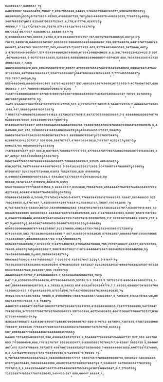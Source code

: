 ⁶²⁴⁶⁵⁸⁴⁷⁷·⁸⁴⁶⁶⁵⁵⁷,⁷‽⁸⁴⁶⁷⁴⁹⁶⁶⁷,⁵⁸⁴⁴⁵⁰⁴⁹⁵·⁷⁹⁶⁴⁷,⁷·⁸⁷³′⁷⁹⁵⁵⁸⁸⁶·⁶⁴⁴⁸⁵·⁵⁷⁸⁴⁶⁶⁷⁹⁸⁴⁸²⁸⁵⁶⁷⁷·⁸⁹⁶³⁴⁹⁶¹⁵⁹⁵⁷⁵‽⁴⁸³′⁶¹⁸⁰⁵‽⁵³⁵‽⁵′⁷⁸⁷⁵⁸²³′⁴⁶⁵⁶⁵·⁴¹⁶⁶⁸²⁶⁷⁷²⁵:⁷⁰⁷‽⁵⁸³′⁴⁴⁶⁶⁵⁷⁵'⁴⁴⁶⁹⁸⁹⁶⁵⁵:⁷⁷⁸⁸⁷⁶⁵‽⁴⁶⁵‽³′⁸¹⁷⁴⁶⁵⁵³⁷‽⁶¹³,⁶²⁵⁴⁶¹⁷⁹⁵²⁵⁷⁵²⁸⁴⁷·⁸·⁷⁷⁶·⁸¹⁷⁷⁷′⁶·⁴²⁸¹⁷⁹⁵‽⁴⁰⁵⁰⁸·⁷,⁷,⁷²⁸⁷⁷²⁷⁶⁸⁷⁴⁰⁸·⁷⁵⁸⁷⁶·⁵⁷⁴⁶⁴⁸⁴²⁸⁷⁶⁴⁵⁴⁶²⁷⁶⁷‽⁸⁰⁷⁷⁵³³,⁸⁶⁷⁷⁷⁶⁷,⁸²⁸⁴⁶⁰⁷⁸³,⁴⁹⁴⁸⁶¹⁵⁴⁷'⁷‽⁵·³′⁵⁶⁶⁰⁴⁴⁶²⁷⁰⁵:⁶⁶⁶⁵⁶·⁷²⁷⁰⁸·⁶·⁸¹⁶²⁶³⁴⁰⁶⁷⁶¹⁷⁸⁷⁵⁷,⁷⁴⁷:⁶⁰⁷‽⁷⁶⁸⁷⁶³⁶⁸⁵‽⁵:⁸⁰⁷‽⁷'⁷‽⁷⁰⁷⁷⁵·⁵⁴⁵⁹⁷'⁸·⁶⁴⁴⁵⁵³⁸⁷⁴¹⁵⁶⁷:⁶⁹⁶³⁶⁵⁵'⁵⁶⁶⁴⁵⁹⁵⁹⁴⁸⁵³⁸⁸⁵⁶⁴⁶⁷·⁷⁶⁵:⁵⁹⁷⁵⁴⁸⁶⁷⁸·⁸⁴⁸¹⁵⁷⁴⁷⁷²⁴⁰⁷²⁵⁶⁶⁴⁶⁷⁵·⁴⁰⁴⁶⁷⁶³,⁵⁰⁸³⁵⁰⁷⁵⁷:⁵⁴⁵·⁸⁸⁴⁴⁷⁸⁷'⁷²⁸⁰⁷²⁴⁹⁵,⁴⁰⁵:⁵²⁷⁷⁴⁴⁶⁵⁴⁰⁶³⁵⁸⁵·⁵⁴⁷⁵⁸⁴⁸·⁴⁰⁷‽³,⁴⁷⁶³⁷⁴⁵'⁵'⁸⁶⁵⁰⁵'⁷·⁵⁷⁴¹⁵⁹⁴⁹⁴⁴⁸⁰⁵²⁶⁷⁴⁴⁶⁶⁵:⁶⁷⁶⁹⁴²⁴⁶⁸⁹⁴⁰⁸³⁵·⁸·⁸·³′⁸·⁷⁸⁴⁹⁵²³′⁴²³′⁴³⁵·⁵,⁵⁹⁷·⁸⁰⁷⁸⁴⁸³′⁶⁸⁵:⁵'⁵⁰⁷⁵⁷⁶⁶⁴⁶³⁸⁵⁵·⁵²⁵⁵⁵⁸⁶·⁶⁵⁶⁹⁵⁹⁸⁵⁶³⁴⁹⁶⁰⁶⁸⁵′⁷'⁵⁹⁷′⁶²⁵,⁴⁰⁸·⁷⁶⁵⁶⁷⁹⁴³⁵⁴⁵′⁴³⁷²⁵⁴⁶⁶⁵⁷⁵²⁵·⁷·⁷³⁵‽⁴⁰⁸¹⁶³⁸⁰⁸¹³′³′⁸·⁸²⁸·⁸¹⁵'⁶⁵⁵⁰⁸⁷⁶¹⁶¹⁷·⁶⁹⁵⁷⁷,⁴⁷⁵⁹⁶³⁶⁷⁴⁵⁵²⁷²⁴⁷⁸¹⁵³⁸⁵⁸⁹⁴⁰⁶¹⁸·⁶⁹³′⁴⁷⁶⁴⁷'⁴⁷⁵⁴⁷³⁷³⁸²⁶⁰⁸·⁸⁸⁷³⁵⁸⁸¹⁸⁸⁴⁶⁸⁴⁷·⁵⁹⁴⁷⁷⁸⁶³⁵′⁸⁸⁷‽⁷⁴⁴⁷⁶¹⁸³⁸⁸⁸¹⁸⁹⁴²⁴⁶⁵,⁷:⁷⁷⁷'⁴⁵⁵⁹⁵⁶⁶³⁷‽⁷⁹⁵,⁷⁶⁷′⁷:⁶⁴⁵‽⁶·⁵‽⁵⁵⁵′⁸⁶⁸⁰⁸⁶⁵:⁶⁸⁴⁶⁵′⁶⁸⁶⁰⁴⁶⁵,⁵⁴⁷⁸⁵'⁸²⁸⁵⁵⁰⁷,⁵⁹⁷:⁴⁸⁸³⁵⁴⁵⁹⁸⁷⁴⁹⁶⁵⁶²⁶⁷⁵³⁴⁶⁵'⁷'⁴⁰⁷⁵⁴⁹⁶⁷⁵⁰⁷·⁶⁹⁸⁴⁶⁵⁸⁵³,⁷·⁴⁷⁷·⁷⁸⁸⁹⁴⁸⁷⁹⁵²⁵⁹⁷⁰⁶⁸⁵⁷⁵,⁵:⁵‽⁷³⁷⁴⁷′⁷²⁴⁹⁸⁸⁵³⁸⁰⁶¹⁷′⁴⁷⁷⁸⁵′⁵′⁶⁹⁵′⁷⁶⁷⁶⁵⁶⁷′⁸¹⁶³⁸⁴⁵⁹⁵⁵⁵'⁷′⁴²⁵⁴⁷⁵⁴⁵⁵⁸⁴²⁷²⁷,⁷⁰⁷²⁶·⁸²⁷⁴⁵⁹⁵‽⁴⁸⁷³⁶⁶⁷‽⁶³⁴¹⁵⁹⁷′³,⁵‽³′⁴¹⁵,⁸³⁴⁴⁶⁷⁷⁷⁶⁸⁷⁵⁵²⁴¹⁵⁶⁷³⁷²⁸¹⁷′⁸⁷⁷³⁵·⁵²⁵:⁸·⁷²⁷⁰⁵′⁷⁵⁷:⁷⁶⁵²⁷′⁵,⁷⁴⁴⁸⁷⁷⁸⁹⁷′⁵,⁷,⁴⁰⁶⁸⁸¹⁴⁷⁷⁸⁵⁸⁵·⁶⁴⁸·⁴⁴⁷:⁵⁶⁸⁶⁵‽⁴⁶⁶¹⁶⁰⁴⁵⁸⁶⁷‽⁷,⁶⁵⁵⁷⁷³⁷'⁴⁹⁸⁹⁸⁷⁶²⁴⁶⁴⁴⁷⁹⁴¹⁶²³,⁴²⁷³⁶³⁷²⁷⁷⁸⁷⁴¹⁵·⁶⁴⁷³⁷⁰⁷⁵⁵⁶⁴⁰⁵⁹⁸⁶⁸·⁷′⁵,⁸⁵⁴⁴⁴⁶⁶²⁵⁰⁸⁹⁷′⁸¹⁷⁸⁶²⁵⁸⁵⁰⁵⁶⁷⁶⁶⁰⁷·⁵⁰⁶³⁴⁵⁸⁶⁷⁹⁶⁴⁷‽⁸⁹⁷′⁵‽⁸¹⁴³⁵⁸⁴¹⁷⁸⁷⁹⁵³³′⁷,⁸⁹⁵⁶⁷⁶⁸⁵⁴⁴⁵⁰⁸¹⁴⁰⁵⁸⁷⁰⁶²⁷³⁵,⁷²⁴⁰⁵⁷⁶⁵⁵⁴⁷⁰⁵⁷⁴⁷⁶³⁵⁸⁷⁵⁵⁹⁸¹⁴¹⁸⁶⁵⁹⁸⁹⁶¹⁵,⁵·⁴⁴⁴⁹⁴⁰⁶·⁶⁴⁷·⁸⁵⁵·⁷⁰⁵⁶⁸⁵⁷²⁴¹⁴⁶⁵²⁴⁰⁶³⁵⁴⁴⁷⁵‽⁵‽⁴⁸⁶⁴⁵⁴⁴⁵⁵'⁷³⁵³⁷·⁵⁸⁴²⁵‽⁵⁸⁶⁵⁸⁷⁶⁴⁷⁸⁴⁵⁷²⁴²⁵′⁶³⁷⁰⁴⁶⁵⁶⁷⁸⁸²⁷'⁵'⁵,⁸⁸⁵⁹⁸⁸⁵⁷⁴⁹⁵⁴⁷‽⁷⁹⁵⁷⁸⁹⁷⁰⁴⁴⁷‽⁶²⁸⁶⁶⁷⁴³⁵′⁴²⁵⁰⁷⁹⁷·⁷,⁵⁹⁶¹⁵⁹⁶·⁵⁶⁴⁷⁶⁷⁴⁶⁷·⁴⁷⁶⁶⁴³⁶⁹⁴³⁶²⁸·⁷′⁷⁸⁷⁰⁷,⁶²⁵²⁸³⁷‽⁵⁸⁷′⁵‽⁶⁹⁶⁴⁷⁸⁷⁰⁵,⁶⁰⁴⁰⁴⁰⁴⁹⁷‽⁸⁸⁴⁵⁵‽⁷'⁴⁷⁶²⁴⁹⁷⁴⁵⁷⁷,⁶⁵⁷,⁵⁸⁵:⁶·⁶³⁷′⁶⁰⁷:⁷²⁵⁹⁵²⁷⁷⁷⁷⁵'⁷⁵⁵·⁴⁷⁷⁶⁸⁵⁴⁷⁴¹⁷⁷⁶⁵⁷²⁴⁶⁸³⁷⁶⁸⁵⁴⁰⁷⁷⁵′⁶³⁵⁸⁷⁴⁵·⁶⁸⁷·⁴²⁵‽⁷,⁶⁹⁶³⁵⁵⁵⁹⁶⁶⁵‽⁵⁵⁶⁸⁷⁶⁷‽⁵⁸⁴²⁵⁴⁸⁷⁷⁴⁶³⁶⁷⁶⁷⁸⁸⁸⁸⁸³⁸⁸⁴⁶⁵⁸⁸⁷⁷:⁷²⁶⁶⁶⁶⁵⁶⁸²⁵'⁵·⁵²⁵²⁵,⁴⁸⁵'⁶³⁴²⁵‽⁶³⁶·⁶⁹⁷³⁸·⁷⁸⁵⁷⁴⁶⁸⁶⁸¹⁴⁴⁸⁸⁶⁷⁸⁰⁴³⁵,⁵′⁵⁸⁴²⁶²⁸²⁵⁹⁸²⁷²⁸⁵⁵·⁵⁰⁴⁷⁸⁶⁶⁷⁸⁴⁷⁸⁸⁰⁶⁶⁷‽⁶³⁶⁶⁵‽⁶¹⁵⁶⁸¹⁸⁵⁷,⁵²⁴⁷⁵⁰⁴⁷⁵⁷³′⁶⁸⁶·⁶³⁸¹³,⁷⁵⁵²⁴⁷⁵⁹⁵·⁴²⁵,⁴¹⁶⁴⁸⁸⁵‽⁵·⁸⁴⁶⁸⁵⁷⁸³⁶⁸⁵⁵⁵'⁸⁹⁷⁶⁵³⁵:⁵,⁵⁴⁴²⁸³⁷⁵⁵⁷⁷⁸⁵⁹⁴¹⁷⁰⁵⁶⁴³⁶⁴⁴²⁵·⁵‽⁶⁵⁵⁰⁸·⁷⁴⁷⁰⁷⁸⁵⁴⁷,⁶¹⁶⁹⁵′⁸·⁴⁸⁴¹⁸⁷⁶·⁵‽⁵‽⁵⁵⁴⁷⁷⁸⁸⁸⁸³⁷⁹⁵⁷⁷³⁶³⁶¹⁶¹⁵⁵⁸·⁵,⁸⁸⁸⁴⁸⁶³′⁷:⁶³⁵'⁸³⁸·⁷⁹⁶⁶⁴⁷⁴⁹⁶·⁴⁵⁵⁴⁴⁴⁴⁰⁷⁰⁴⁷⁸⁵⁷⁴⁴⁶⁴³⁶⁴⁵²⁷²⁴²⁴²⁷³⁴²⁶·⁴⁰⁸⁴⁸¹⁴¹⁸⁹⁴⁷⁷⁶⁴¹⁴²⁸⁹⁵‽⁵⁴⁷⁹⁵‽⁵⁹⁸⁶⁶⁸⁴³⁴³⁸³⁵,⁸·⁵′⁵⁴⁶·⁷⁷⁸⁷⁴⁵⁴²⁴¹⁴⁰³′⁵'⁶¹⁴⁷⁷:⁷⁷⁴⁸⁸³⁸⁴⁵⁵⁸¹⁶⁷⁵⁴⁸⁸⁵⁴⁶·⁷⁸⁸⁴⁷·⁵⁸⁷⁴⁶⁸⁸⁹⁵,⁵²⁵,⁷⁰⁸²⁵⁶⁶⁵⁵·⁵:⁴⁷⁸⁷⁸⁹⁷,⁷:⁴⁵⁵⁵⁴⁸⁴⁶⁴²⁶⁶⁷⁴⁸³⁴¹⁴²⁷⁰⁸⁴⁶²⁷³⁷:⁷⁹⁵⁰⁷·⁴⁰⁷⁸⁶²⁸⁹⁵,⁷‽⁶·⁷⁴⁵′⁵⁸⁸⁷⁴⁹⁵′⁵⁴⁴⁸⁵'⁴⁰⁷³⁷:⁷⁴³′⁸¹⁵⁹⁶⁰⁴²⁵⁴³,⁵⁷⁵⁴⁷⁰⁷²⁷⁶⁷⁸⁶⁸⁷³⁸³⁸²⁸²⁵⁷⁶¹⁷:⁶³⁴⁹⁷⁷⁶¹⁵'⁴⁹⁵,⁴⁰⁸⁹⁴⁴⁵′⁸⁸⁸⁹⁸⁸⁵,⁸⁰⁵⁸⁶⁹⁸⁵³,⁴⁸⁴⁵⁸⁴⁷⁸⁴¹⁷⁸⁷³⁴⁰³′⁵′⁵⁰⁵·⁴²⁵:⁷′⁵³⁷⁰⁸⁸⁶⁴³′⁶⁰⁵:⁵³⁵⁰⁷·⁶¹⁴⁷⁴¹⁷⁴⁷⁹⁶⁰⁸·⁸⁵⁴³⁷⁷⁵′⁶⁰⁴⁰⁶·⁴⁵⁵⁶⁴¹⁷⁹⁴⁴⁷′⁸⁹⁴⁰⁸²⁷²⁵'⁷′⁶⁵⁷⁷⁸¹⁵'⁵⁵⁵⁹⁶²⁵⁹⁵·⁷'⁷,⁵⁹⁵⁹⁵⁰⁷³⁷⁸⁴⁰⁵'⁵⁵⁶⁷⁸·⁷⁵⁷:⁶⁰⁷,⁵‽⁶⁴⁶⁵⁷‽⁵·⁶⁶⁴⁰⁸⁰⁷′⁶¹⁵³⁴⁵³′⁵⁶⁸⁶⁸⁷⁶¹⁵²⁴⁹⁶³⁵‽⁵'⁶⁸⁸⁴⁵‽⁶⁵⁴⁵⁵³⁸⁰⁶⁸⁶⁴⁶⁰⁷⁸⁷'⁴⁴⁴²⁵⁴⁸⁶⁷:⁶²⁵²⁷⁸⁶⁰⁸·⁴⁰⁶²⁴⁵⁷⁹⁵'⁷⁶⁶²⁵⁸³′⁶⁵⁵⁶⁵'⁷²⁷²⁸⁴⁷‽⁸⁷⁴⁹⁸⁹⁴⁵⁶·⁵⁰³,⁷⁵⁷²⁸³⁶⁴⁴²⁶⁵⁸³⁸⁹⁵,⁷,⁸⁰⁷·⁶³⁸⁵⁵⁰⁶¹⁴⁵⁶²⁶²⁵,⁸⁷⁵⁵⁶²⁸⁵⁷·⁸⁰⁸⁶⁶⁹⁷⁸⁸¹⁵⁹⁵⁰⁴¹⁸⁶⁸⁵⁷⁴⁵³⁴³⁴⁵⁸¹⁷:⁴⁹⁴³⁶⁸⁶⁵⁸⁰⁴⁷⁷⁵³,⁵′⁸⁴⁷²⁸⁹⁸⁸⁴⁵⁷‽⁸⁵⁵⁴⁸⁵⁷²⁶⁴⁶⁹⁶¹⁸·⁷:⁶⁷⁸⁸⁸⁰⁶·⁷'⁸⁴⁷'⁵⁴⁶⁰⁷⁴⁵·⁶⁷⁵⁵⁴⁵⁵⁴⁷⁰⁸⁰⁸·⁷⁸⁵:⁷⁰⁷⁵⁷:⁶⁸⁸²⁷:⁴⁶⁶⁶⁷·⁸⁸⁷²⁶³⁷⁶⁵:⁷⁸⁴⁰⁵:⁴⁰⁸⁹⁷‽⁷⁴⁵‽⁴⁶⁵²⁵⁶⁸¹⁷·⁵⁶⁶⁷⁴¹⁵⁰⁷⁵⁶²⁷'⁷'⁸⁷³′⁸⁴⁴⁶⁶⁴⁷²⁶⁴⁷'⁵⁰³′⁴²⁵²³′⁶⁰⁶³⁴⁶⁵⁰⁸·⁵‽⁷⁸⁴⁵⁴⁶⁶⁵⁸⁰⁴⁶⁸·⁵‽⁴⁶⁵:⁵⁸⁵⁴⁴³⁴²⁴²⁷⁴⁷‽⁸⁰⁴³⁶⁸⁵⁷⁴⁹⁶³⁵′⁴⁴⁸¹⁷⁴⁵⁶⁸¹⁸²⁷,⁷'⁵⁹⁶⁸⁶¹⁶·⁴³⁵⁴⁵⁷⁶⁴⁷·⁵²⁵‽⁷:⁵'⁸¹⁸⁴⁷'⁷‽⁷⁴⁸⁵⁶³⁵⁵⁸⁷⁶⁴⁴⁵⁸²⁶⁶⁵'⁸³⁸⁰⁵⁰⁵′⁵,⁶⁷⁶³⁸¹⁴³⁵⁰⁵,⁵⁸⁷²⁸²⁷,⁵²⁴⁰⁴⁰⁵³³′⁵³⁷'⁸⁶⁴⁹⁷⁰⁸³⁴²⁴¹⁵⁰⁷'⁶⁷⁵⁵⁸⁶⁵⁴³′⁶⁴⁶⁴⁵⁷⁶²⁸·⁵²⁴³⁵⁵⁷·⁶⁵⁵,⁷⁴⁶⁹⁵⁷⁵‽⁴⁰⁴⁸⁵³⁴⁸⁷'⁷²⁷⁵⁷·⁷:⁴⁷⁵³⁵⁰⁸⁰⁶²⁵'⁷·⁵⁶⁵⁸⁵⁸⁴¹⁸²⁸⁰⁶²⁷⁸⁵·⁷⁸⁷‽⁶⁴⁷,⁷:⁶·⁸⁹⁷⁶⁶⁹⁵′⁵⁷⁶³⁴⁴⁸²⁶·⁴⁷⁷⁹⁸⁰⁸⁴⁴⁹⁴³⁵·⁵³⁷⁴⁵:⁵'³,⁵⁹⁴²⁵,⁵,⁷⁶⁷²⁶⁵⁸¹⁵'⁸⁸⁶⁰⁴⁴⁸³⁴⁰⁸²⁷⁶⁸·⁵'⁴⁴⁷:⁵⁶⁶⁴⁶⁴⁸⁶⁵⁰⁴²⁶⁷⁵′⁵:⁸·⁸·⁷⁶⁵⁹³,⁵:⁵⁴⁸³³,⁸¹⁴¹⁶⁵⁸²⁴⁷⁶⁰⁸³⁴⁴⁷⁷⁸·⁷:⁷,⁸⁸⁵⁶⁵:⁶⁹⁴⁸⁵′⁷⁰⁴¹⁸⁵⁵⁸⁷⁶⁴¹⁵³⁶⁸⁶³³′⁴³³,⁴¹⁷‽⁴⁸⁴²⁶⁹⁵′⁵·⁸⁷⁵⁰⁷²⁵′⁶·⁷⁴⁷′⁴²⁷'⁵⁹⁸³⁵⁶⁸⁷⁶²⁸⁴⁶²⁴⁰⁸³⁵·⁷‽⁴⁵⁶²⁵⁷⁵⁶⁷⁵⁷⁸⁸⁶⁷⁴⁶⁴³,⁷⁸⁶⁸⁵·⁸·³′⁸⁸⁴⁰⁶⁹⁵'⁷⁸⁸⁴⁷⁵⁴⁰⁵⁴⁸⁷⁷³⁴³⁵³⁶⁸⁷·⁵·⁷³⁵⁵³′⁶·⁶¹⁵⁴⁸⁷⁶¹⁵⁸⁷²⁵:⁸⁵⁵⁶⁷⁵⁴²⁷⁹⁵'⁷⁶⁸³⁵,⁷:⁵,⁷⁹⁴⁶⁷‽⁴⁴⁶⁰⁷⁵⁷'⁸³⁶⁵⁴⁷⁷'⁵⁹⁷⁵⁴¹⁵⁶⁶²⁵⁷⁷³⁷⁰⁷⁹⁸⁰⁴⁸⁷²⁵²⁴¹⁷⁹⁵:⁸¹⁵²⁶⁴⁸³⁸⁰⁶³⁵:⁷³⁴⁷⁷⁷⁵⁹⁸⁸⁸⁹⁸·⁵⁴⁷⁰⁷⁸⁴⁷⁷⁷⁴³⁶¹⁵⁵⁸·³′⁷⁷⁵³⁵⁷⁷⁷⁴⁶⁷⁵⁷⁸⁶⁷⁸⁴⁵⁰⁶⁷⁶²³,⁵⁹⁷⁹⁶⁹⁴⁸⁶·⁴⁰⁷²⁴³⁶³⁴⁵⁵:⁴⁶⁶¹⁵³⁶⁶⁶⁷⁷⁷⁶⁸⁸⁷⁵²⁵²⁷·⁶³⁸⁵⁷⁵⁵⁴⁶⁴⁸⁶⁸⁵³′⁵⁴⁵‽⁴²⁶³⁴⁸⁷⁹⁶⁸⁴⁷⁷′⁴²⁴¹⁴²⁶¹⁸⁹⁵′⁸⁷⁷²⁴⁸⁴⁶⁷⁹⁴⁰⁶⁶⁸⁶⁷⁶⁷'⁵⁹⁵'⁵′⁷⁶⁷⁴³,⁸⁸⁷⁹⁵'⁵:⁷³⁸⁷⁸⁵⁵·⁶⁷⁴⁵⁷²⁵⁵⁴⁰⁸⁸⁷⁰⁶⁶⁸¹⁷·⁸⁹⁵⁶⁵²⁵,⁷⁷⁶⁵⁸²⁷⁷⁸⁰⁶¹⁴⁴⁷³⁵³⁴⁴⁵⁸³′⁸⁷⁵⁹⁴⁹⁸⁷⁷³⁷⁴⁷⁶⁷⁵⁸·⁶³⁵⁶⁵‽⁵⁸⁷·⁸⁹⁶⁹⁸⁴⁶⁷⁷⁰⁴⁵⁸⁸⁴³⁵⁶⁷⁸⁴⁰⁵⁸⁸⁰³′⁷'⁵⁵⁵‽⁸⁴⁴⁸⁵,⁷³⁷³⁴²⁵⁴⁶³⁶³⁵²⁵·⁵³⁶·⁴³⁶⁶⁸⁶⁵⁴⁵²⁷²⁷⁸⁵:⁸·⁵⁰⁴⁸⁶⁸⁷⁷⁵⁶⁸⁸⁵⁴⁷'⁵⁴⁴⁸⁴⁷⁷³⁷,⁵²⁷·⁵⁵³,⁴⁶⁵⁷⁸⁰⁸⁵³,⁷′⁷⁵⁶⁰⁶⁴⁵′⁶·⁸⁰⁸·⁷⁷⁶¹⁸³⁷⁶⁷⁸⁷,⁶⁵⁶³⁶³⁵⁹⁴⁷⁷:⁵′⁸⁹⁸⁰⁵⁶⁶⁹⁷⁰⁷⁸⁴²⁷′⁷·⁵'⁴⁵⁸⁸⁷,⁵⁸⁵⁵⁷⁵⁵,⁵·⁵⁸⁴⁸⁶¹⁴⁶⁷·⁴¹⁵,⁵²⁴⁷⁴⁷⁵⁶⁸⁴⁸·⁷⁶⁷²⁵⁷⁵,⁴⁹⁸⁷⁸⁶⁷³⁸⁸⁸⁹⁵²⁵²⁷³⁶⁵⁶⁴⁸⁹⁵,⁷'⁶⁸⁸⁸⁴⁴⁶⁶⁶³⁸⁵⁸·⁶¹⁶⁷⁷²⁶¹⁷³⁷'⁸⁸⁵:⁸·³,⁷:⁸¹⁶²⁵′⁶¹⁸⁵⁵‽⁴⁷⁶⁷⁵⁷⁴⁵⁸⁸⁴⁰⁵⁴⁵·⁶⁷⁴²⁶⁹⁸⁴⁷′⁶·⁶⁸⁵⁸⁵·⁷‽⁸·⁷⁰⁷⁶⁴⁴⁷⁹⁵⁸⁵³⁸⁸⁶⁴⁷²⁴²⁸·⁷⁴⁴²⁸⁰⁸³⁶⁹⁶⁰⁷⁷⁷³⁷,⁶⁴⁶⁵⁷³⁵′⁷⁷⁶⁹⁸⁴⁶⁹⁶⁰⁶⁶⁷'⁸·⁵⁰⁵⁸⁵²⁷'⁷⁴⁸³⁸⁴⁴⁸⁵,⁶¹⁵⁷⁷‽⁸³⁷⁰⁴⁴⁵·⁷⁴⁵⁰⁸⁸⁵⁴⁸³⁵⁹⁸·⁴⁰⁴⁹⁷⁹⁵⁴⁷⁵⁷³⁸⁶⁵²⁷⁸⁶³⁷‽³,⁷·⁵²⁴⁶⁸⁰⁷,⁶⁴⁷⁹⁸⁵⁶⁵⁵⁸⁷⁷⁸³⁷³⁵‽⁷⁹⁷⁷⁶¹⁵:⁵·⁸·⁶⁴⁴²⁶⁹⁸⁴⁴³⁷⁰⁸⁶⁷⁷⁵′⁶⁷⁵⁴⁴⁸⁸⁷⁴⁵⁷⁵⁵′⁷⁴⁵‽⁶³⁸⁷⁶¹⁴⁸⁴⁹⁶⁴⁷·⁵'⁷·⁷⁷⁵⁰⁷⁵⁵‽⁷²⁶⁹⁵⁶⁸⁷⁴¹⁸⁵⁶⁶⁷⁷⁸⁸⁷⁶⁵⁹⁶⁴⁵·³′⁶⁴⁴³³′⁵⁸⁷,⁶⁹⁸·⁶⁶⁴⁴⁷,⁸⁶⁸⁸⁴:⁴:
